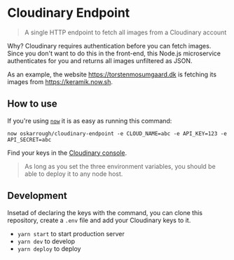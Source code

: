 # Cloudinary Endpoint

> A single HTTP endpoint to fetch all images from a Cloudinary account

Why? Cloudinary requires authentication before you can fetch images. Since you don't want to do this in the front-end, this Node.js microservice authenticates for you and returns all images unfiltered as JSON.

As an example, the website https://torstenmosumgaard.dk is fetching its images from https://keramik.now.sh.

## How to use

If you're using [`now`](https://zeit.co/now) it is as easy as running this command:

```
now oskarrough/cloudinary-endpoint -e CLOUD_NAME=abc -e API_KEY=123 -e API_SECRET=abc
```

Find your keys in the [Cloudinary console](https://cloudinary.com/console).

> As long as you set the three environment variables, you should be able to deploy it to any node host.

## Development

Insetad of declaring the keys with the command, you can clone this repository, create a `.env` file and add your Cloudinary keys to it.

- `yarn start` to start production server
- `yarn dev` to develop
- `yarn deploy` to deploy
